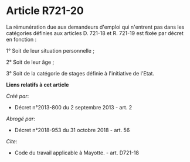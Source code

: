 # Article R721-20

La rémunération due aux demandeurs d'emploi qui n'entrent pas dans les catégories définies aux articles D. 721-18 et R.
721-19 est fixée par décret en fonction : 

1° Soit de leur situation personnelle ; 

2° Soit de leur âge ; 

3° Soit de la catégorie de stages définie à l'initiative de l'Etat.

**Liens relatifs à cet article**

_Créé par_:

  - Décret n°2013-800 du 2 septembre 2013 - art. 2

_Abrogé par_:

  - Décret n°2018-953 du 31 octobre 2018 - art. 56

_Cite_:

  - Code du travail applicable à Mayotte. - art. D721-18
